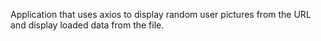 Application that uses axios to display random user pictures from the URL and display loaded data from the file.
